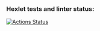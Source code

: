### Hexlet tests and linter status:
[![Actions Status](https://github.com/LisKurama/frontend-project-12/actions/workflows/hexlet-check.yml/badge.svg)](https://github.com/LisKurama/frontend-project-12/actions)